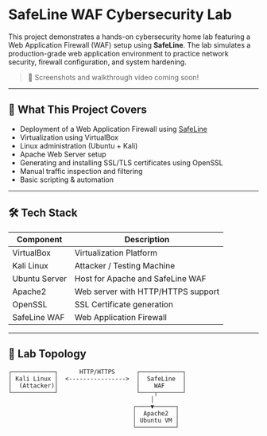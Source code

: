 #  SafeLine WAF Cybersecurity Lab

This project demonstrates a hands-on cybersecurity home lab featuring a Web Application Firewall (WAF) setup using **SafeLine**. The lab simulates a production-grade web application environment to practice network security, firewall configuration, and system hardening.

> 📸 Screenshots and walkthrough video coming soon!

---

## 📌 What This Project Covers

- Deployment of a Web Application Firewall using [SafeLine](https://www.safeline.io)
- Virtualization using VirtualBox
- Linux administration (Ubuntu + Kali)
- Apache Web Server setup
- Generating and installing SSL/TLS certificates using OpenSSL
- Manual traffic inspection and filtering
- Basic scripting & automation

---

## 🛠️ Tech Stack

| Component      | Description                         |
|----------------|-------------------------------------|
| VirtualBox     | Virtualization Platform             |
| Kali Linux     | Attacker / Testing Machine          |
| Ubuntu Server  | Host for Apache and SafeLine WAF    |
| Apache2        | Web server with HTTP/HTTPS support  |
| OpenSSL        | SSL Certificate generation          |
| SafeLine WAF   | Web Application Firewall            |

---

## 🧪 Lab Topology

```plaintext
┌────────────┐      HTTP/HTTPS      ┌────────────┐
│ Kali Linux │  <---------------->  │  SafeLine  │
│  (Attacker)│                      │    WAF     │
└────────────┘                      └────┬───────┘
                                        │
                                   ┌────▼──────┐
                                   │  Apache2  │
                                   │ Ubuntu VM │
                                   └───────────┘
